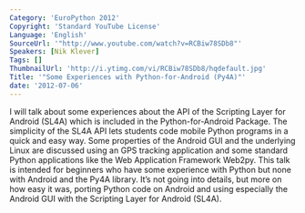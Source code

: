 ```yaml
---
Category: 'EuroPython 2012'
Copyright: 'Standard YouTube License'
Language: 'English'
SourceUrl: '"http://www.youtube.com/watch?v=RCBiw78SDb8"'
Speakers: [Nik Klever]
Tags: []
ThumbnailUrl: 'http://i.ytimg.com/vi/RCBiw78SDb8/hqdefault.jpg'
Title: '"Some Experiences with Python-for-Android (Py4A)"'
date: '2012-07-06'
---
```

I will talk about some experiences about the API of the Scripting Layer for
Android (SL4A) which is included in the Python-for-Android Package. The
simplicity of the SL4A API lets students code mobile Python programs in a
quick and easy way. Some properties of the Android GUI and the underlying
Linux are discussed using an GPS tracking application and some standard Python
applications like the Web Application Framework Web2py. This talk is intended
for beginners who have some experience with Python but none with Android and
the Py4A library. It’s not going into details, but more on how easy it was,
porting Python code on Android and using especially the Android GUI with the
Scripting Layer for Android (SL4A).

